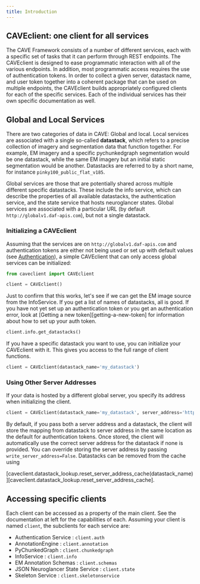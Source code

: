 ```yaml
---
title: Introduction
---
```


## CAVEclient: one client for all services

The CAVE Framework consists of a number of different services, each with
a specific set of tasks that it can perform through REST endpoints. The
CAVEclient is designed to ease programmatic interaction with all of the
various endpoints. In addition, most programmatic access requires the
use of authentication tokens. In order to collect a given server,
datastack name, and user token together into a coherent package that can
be used on multiple endpoints, the CAVEclient builds appropriately
configured clients for each of the specific services. Each of the
individual services has their own specific documentation as well.

## Global and Local Services

There are two categories of data in CAVE: Global and local. Local
services are associated with a single so-called **datastack**, which
refers to a precise collection of imagery and segmentation data that
function together. For example, EM imagery and a specific pychunkedgraph
segmentation would be one datastack, while the same EM imagery but an
initial static segmentation would be another. Datastacks are referred to
by a short name, for instance `pinky100_public_flat_v185`.

Global services are those that are potentially shared across multiple
different specific datastacks. These include the info service, which can
describe the properties of all available datastacks, the authentication
service, and the state service that hosts neuroglancer states. Global
services are associated with a particular URL (by default
`http://globalv1.daf-apis.com`), but not a single datastack.

### Initializing a CAVEclient

Assuming that the services are on `http://globalv1.daf-apis.com` and
authentication tokens are either not being used or set up with default
values (see [Authentication](./authentication.md)), a simple
CAVEclient that can only access global services can be initialized:

```python
from caveclient import CAVEclient

client = CAVEclient()
```

Just to confirm that this works, let's see if we can get the EM image
source from the InfoService. If you get a list of names of datastacks,
all is good. If you have not yet set up an authentication token or you
get an authentication error, look at [Getting a new token][getting-a-new-token] for
information about how to set up your auth token.

```python
client.info.get_datastacks()
```

If you have a specific datastack you want to use, you can initialize
your CAVEclient with it. This gives you access to the full range of
client functions.

```python
client = CAVEclient(datastack_name='my_datastack')
```

### Using Other Server Addresses

If your data is hosted by a different global server, you specify its
address when initializing the client.

```python
client = CAVEclient(datastack_name='my_datastack', server_address='http://global.myserver.com')
```

By default, if you pass both a server address and a datastack, the
client will store the mapping from datastack to server address in the
same location as the default for authentication tokens. Once stored, the
client will automatically use the correct server address for the
datastack if none is provided. You can override storing the server
address by passing `write_server_address=False`. Datastacks can be
removed from the cache using

[caveclient.datastack_lookup.reset_server_address_cache(datastack_name)][caveclient.datastack_lookup.reset_server_address_cache].

## Accessing specific clients

Each client can be accessed as a property of the main client. See the
documentation at left for the capabilities of each. Assuming your client
is named `client`, the subclients for each service are:

- Authentication Service : `client.auth`
- AnnotationEngine : `client.annotation`
- PyChunkedGraph : `client.chunkedgraph`
- InfoService : `client.info`
- EM Annotation Schemas : `client.schemas`
- JSON Neuroglancer State Service : `client.state`
- Skeleton Service : `client.skeletonservice`

